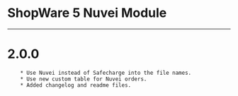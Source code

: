 # ShopWare 5 Nuvei Module

---

# 2.0.0
```
    * Use Nuvei instead of Safecharge into the file names.
    * Use new custom table for Nuvei orders.
    * Added changelog and readme files.
```